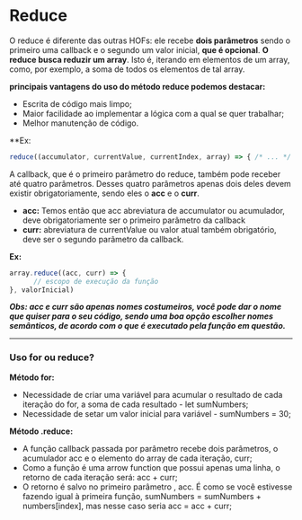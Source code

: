 # Reduce

O reduce é diferente das outras HOFs: ele recebe **dois parâmetros** sendo o primeiro uma callback e o segundo um valor inicial, **que é opcional**. **O reduce busca reduzir um array**. Isto é, iterando em elementos de um array, como, por exemplo, a soma de todos os elementos de tal array. 

**principais vantagens do uso do método reduce podemos destacar:**

- Escrita de código mais limpo;
- Maior facilidade ao implementar a lógica com a qual se quer trabalhar;
- Melhor manutenção de código.

**Ex:

``` javaScript
reduce((accumulator, currentValue, currentIndex, array) => { /* ... */ }, initialValue )

```

A callback, que é o primeiro parâmetro do reduce, também pode receber até quatro parâmetros. Desses quatro parâmetros apenas dois deles devem existir obrigatoriamente, sendo eles o **acc** e o **curr**.

- **acc:** Temos então que acc abreviatura de accumulator ou acumulador, deve obrigatoriamente ser o primeiro parâmetro da callback
- **curr:** abreviatura de currentValue ou valor atual também obrigatório, deve ser o segundo parâmetro da callback.

**Ex:**

``` javaScript
array.reduce((acc, curr) => {
      // escopo de execução da função
}, valorInicial)
```
***Obs:  acc e curr são apenas nomes costumeiros, você pode dar o nome que quiser para o seu código, sendo uma boa opção escolher nomes semânticos, de acordo com o que é executado pela função em questão.***

***

### Uso for ou reduce?

**Método for:**
- Necessidade de criar uma variável para acumular o resultado de cada iteração do for, a soma de cada resultado - let sumNumbers;
- Necessidade de setar um valor inicial para variável - sumNumbers = 30;

**Método .reduce:**

- A função callback passada por parâmetro recebe dois parâmetros, o acumulador acc e o elemento do array de cada iteração, curr;
- Como a função é uma arrow function que possui apenas uma linha, o retorno de cada iteração será: acc + curr;
- O retorno é salvo no primeiro parâmetro , acc. É como se você estivesse fazendo igual à primeira função, sumNumbers = sumNumbers + numbers[index], mas nesse caso seria acc = acc + curr;


